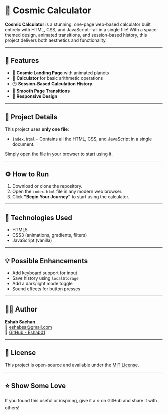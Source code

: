 # 🌌 Cosmic Calculator

**Cosmic Calculator** is a stunning, one-page web-based calculator built entirely with HTML, CSS, and JavaScript—all in a single file! With a space-themed design, animated transitions, and session-based history, this project delivers both aesthetics and functionality.

---

## 🚀 Features

- 🌠 **Cosmic Landing Page** with animated planets
- 🧮 **Calculator** for basic arithmetic operations
- 🕒 **Session-Based Calculation History**
- 💫 **Smooth Page Transitions**
- 📱 **Responsive Design**

---

## 📂 Project Details

This project uses **only one file**:

- `index.html` – Contains all the HTML, CSS, and JavaScript in a single document.

Simply open the file in your browser to start using it.

---

## ⚙️ How to Run

1. Download or clone the repository.
2. Open the `index.html` file in any modern web browser.
3. Click **"Begin Your Journey"** to start using the calculator.

---

## 🔧 Technologies Used

- HTML5
- CSS3 (animations, gradients, filters)
- JavaScript (vanilla)

---

## 💡 Possible Enhancements

- Add keyboard support for input
- Save history using `localStorage`
- Add a dark/light mode toggle
- Sound effects for button presses

---

## 👨‍💻 Author

**Eshab Sachan**  
📧 eshabsa@gmail.com  
🔗 [GitHub - Eshab01](https://github.com/Eshab01)

---

## 📄 License

This project is open-source and available under the [MIT License](LICENSE).

---

## ⭐ Show Some Love

If you found this useful or inspiring, give it a ⭐ on GitHub and share it with others!

